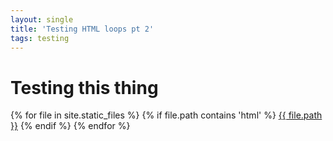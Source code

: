 ```yaml
---
layout: single
title: 'Testing HTML loops pt 2'
tags: testing 
---
```


<div>
<h1> Testing this thing </h1>
{% for file in site.static_files %}
    {% if file.path contains 'html' %}
        <a href="https://danielcaraway.github.io/{{ file.path }}">{{ file.path }}</a>
    {% endif %}
{% endfor %}
</div>